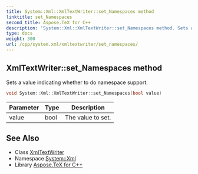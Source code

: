 ```yaml
---
title: System::Xml::XmlTextWriter::set_Namespaces method
linktitle: set_Namespaces
second_title: Aspose.TeX for C++
description: 'System::Xml::XmlTextWriter::set_Namespaces method. Sets a value indicating whether to do namespace support in C++.'
type: docs
weight: 300
url: /cpp/system.xml/xmltextwriter/set_namespaces/
---
```

## XmlTextWriter::set_Namespaces method


Sets a value indicating whether to do namespace support.

```cpp
void System::Xml::XmlTextWriter::set_Namespaces(bool value)
```


| Parameter | Type | Description |
| --- | --- | --- |
| value | bool | The value to set. |

## See Also

* Class [XmlTextWriter](../)
* Namespace [System::Xml](../../)
* Library [Aspose.TeX for C++](../../../)
